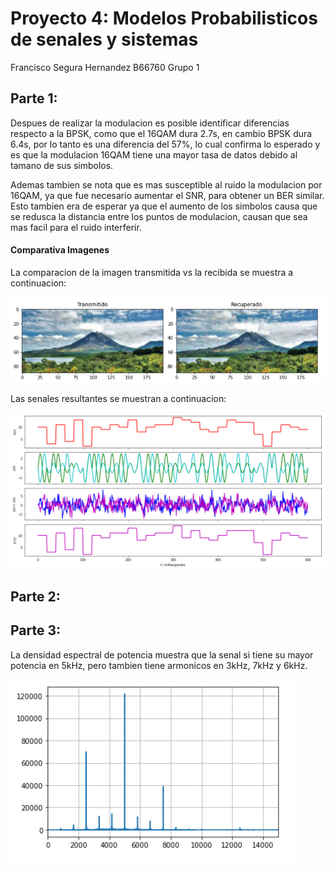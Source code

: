 
# Proyecto 4: Modelos Probabilisticos de senales y sistemas

Francisco Segura Hernandez B66760
Grupo 1

## Parte 1:

Despues de realizar la modulacion es posible identificar diferencias respecto a la BPSK, como que el 16QAM dura 2.7s, en cambio BPSK dura 6.4s, por lo tanto es una diferencia del 57%, lo cual confirma lo esperado y es que la modulacion 16QAM tiene una mayor tasa de datos debido al tamano de sus simbolos.

Ademas tambien se nota que es mas susceptible al ruido la modulacion por 16QAM, ya que fue necesario aumentar el SNR, para obtener un BER similar. Esto tambien era de esperar ya que el aumento de los simbolos causa que se redusca la distancia entre los puntos de modulacion, causan que sea mas facil para el ruido interferir.






#### Comparativa Imagenes

La comparacion de la imagen transmitida vs la recibida se muestra a continuacion:

![image](Resultados.png)

Las senales resultantes se muestran a continuacion:

![image](Senales.png)
## Parte 2:


## Parte 3:

La densidad espectral de potencia muestra que la senal si tiene su mayor potencia en 5kHz, pero tambien tiene armonicos en 3kHz, 7kHz y 6kHz.



![image](Potencia.png)
